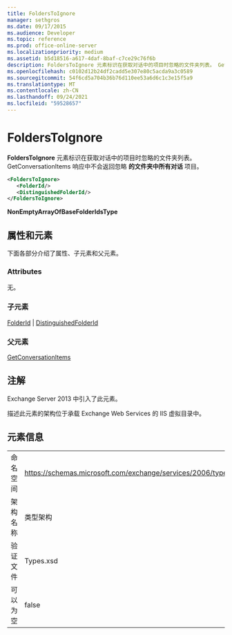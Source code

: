 ```yaml
---
title: FoldersToIgnore
manager: sethgros
ms.date: 09/17/2015
ms.audience: Developer
ms.topic: reference
ms.prod: office-online-server
ms.localizationpriority: medium
ms.assetid: b5d18516-a617-4daf-8baf-c7ce29c76f6b
description: FoldersToIgnore 元素标识在获取对话中的项目时忽略的文件夹列表。 GetConversationItems 响应中不会返回忽略的文件夹中所有对话项目。
ms.openlocfilehash: c0102d12b24df2cadd5e307e80c5acda9a3c0589
ms.sourcegitcommit: 54f6cd5a704b36b76d110ee53a6d6c1c3e15f5a9
ms.translationtype: MT
ms.contentlocale: zh-CN
ms.lasthandoff: 09/24/2021
ms.locfileid: "59528657"
---
```

# <a name="folderstoignore"></a>FoldersToIgnore

**FoldersToIgnore** 元素标识在获取对话中的项目时忽略的文件夹列表。 GetConversationItems 响应中不会返回忽略 **的文件夹中所有对话** 项目。 
  
```XML
<FoldersToIgnore>
   <FolderId/>
   <DistinguishedFolderId/>
</FoldersToIgnore>
```

 **NonEmptyArrayOfBaseFolderIdsType**
## <a name="attributes-and-elements"></a>属性和元素

下面各部分介绍了属性、子元素和父元素。
  
### <a name="attributes"></a>Attributes

无。
  
### <a name="child-elements"></a>子元素

[FolderId](folderid.md)  | [DistinguishedFolderId](distinguishedfolderid.md)
  
### <a name="parent-elements"></a>父元素

[GetConversationItems](getconversationitems.md)
  
## <a name="remarks"></a>注解

Exchange Server 2013 中引入了此元素。
  
描述此元素的架构位于承载 Exchange Web Services 的 IIS 虚拟目录中。
  
## <a name="element-information"></a>元素信息

|||
|:-----|:-----|
|命名空间  <br/> |https://schemas.microsoft.com/exchange/services/2006/types  <br/> |
|架构名称  <br/> |类型架构  <br/> |
|验证文件  <br/> |Types.xsd  <br/> |
|可以为空  <br/> |false  <br/> |
   

